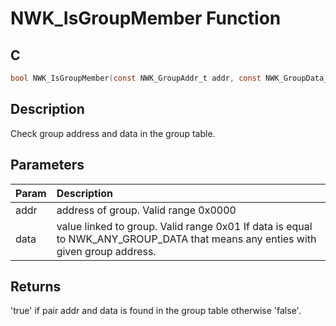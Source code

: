 # NWK_IsGroupMember Function

## C

```c
bool NWK_IsGroupMember(const NWK_GroupAddr_t addr, const NWK_GroupData_t data);
```

## Description

 Check group address and data in the group table.

## Parameters

| Param | Description |
|:----- |:----------- |
| addr | address of group. Valid range 0x0000 
| data | value linked to group. Valid range 0x01 If data is equal to NWK_ANY_GROUP_DATA that means any enties with given group address.  

## Returns

 'true' if pair addr and data is found in the group table otherwise 'false'. 

